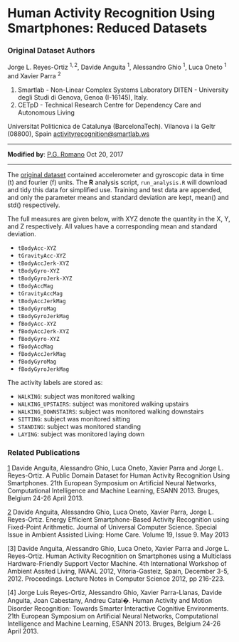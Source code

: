 # Human Activity Recognition Using Smartphones: Reduced Datasets

### Original Dataset Authors

Jorge L. Reyes-Ortiz $^{1,2}$, Davide Anguita $^1$, Alessandro Ghio $^1$, Luca Oneto $^1$ and Xavier Parra $^2$
1. Smartlab - Non-Linear Complex Systems Laboratory
DITEN - University  degli Studi di Genova, Genoa (I-16145), Italy.
2. CETpD - Technical Research Centre for Dependency Care and Autonomous Living

Universitat Politicnica de Catalunya (BarcelonaTech). Vilanova i la Geltr (08800), Spain
activityrecognition@smartlab.ws

---

**Modified by**:
[P.G. Romano][1]
Oct 20, 2017

---

The [original dataset][2] contained accelerometer and gyroscopic data in time (t) and fourier (f) units. The **R** analysis script, `run_analysis.R` will download and tidy this data for simplified use. Training and test data are appended, and only the parameter means and standard deviation are kept, mean() and std() respectively.

The full measures are given below, with XYZ denote the quantity in the X, Y, and Z respectively. All values have a corresponding mean and standard deviation.

* `tBodyAcc-XYZ`
* `tGravityAcc-XYZ`
* `tBodyAccJerk-XYZ`
* `tBodyGyro-XYZ`
* `tBodyGyroJerk-XYZ`
* `tBodyAccMag`
* `tGravityAccMag`
* `tBodyAccJerkMag`
* `tBodyGyroMag`
* `tBodyGyroJerkMag`
* `fBodyAcc-XYZ`
* `fBodyAccJerk-XYZ`
* `fBodyGyro-XYZ`
* `fBodyAccMag`
* `fBodyAccJerkMag`
* `fBodyGyroMag`
* `fBodyGyroJerkMag`

The activity labels are stored as:

* `WALKING`: subject was monitored walking
* `WALKING_UPSTAIRS`: subject was monitored walking upstairs
* `WALKING_DOWNSTAIRS`: subject was monitored walking downstairs
* `SITTING`: subject was monitored sitting
* `STANDING`: subject was monitored standing
* `LAYING`: subject was monitored laying down

[1]:https://github.com/pgromano
[2]:http://archive.ics.uci.edu/ml/datasets/Human+Activity+Recognition+Using+Smartphones

### Related Publications

[1] Davide Anguita, Alessandro Ghio, Luca Oneto, Xavier Parra and Jorge L. Reyes-Ortiz. A Public Domain Dataset for Human Activity Recognition Using Smartphones. 21th European Symposium on Artificial Neural Networks, Computational Intelligence and Machine Learning, ESANN 2013. Bruges, Belgium 24-26 April 2013.

[2] Davide Anguita, Alessandro Ghio, Luca Oneto, Xavier Parra, Jorge L. Reyes-Ortiz.  Energy Efficient Smartphone-Based Activity Recognition using Fixed-Point Arithmetic. Journal of Universal Computer Science. Special Issue in Ambient Assisted Living: Home Care.   Volume 19, Issue 9. May 2013

[3] Davide Anguita, Alessandro Ghio, Luca Oneto, Xavier Parra and Jorge L. Reyes-Ortiz. Human Activity Recognition on Smartphones using a Multiclass Hardware-Friendly Support Vector Machine. 4th International Workshop of Ambient Assited Living, IWAAL 2012, Vitoria-Gasteiz, Spain, December 3-5, 2012. Proceedings. Lecture Notes in Computer Science 2012, pp 216-223.

[4] Jorge Luis Reyes-Ortiz, Alessandro Ghio, Xavier Parra-Llanas, Davide Anguita, Joan Cabestany, Andreu Catal�. Human Activity and Motion Disorder Recognition: Towards Smarter Interactive Cognitive Environments. 21th European Symposium on Artificial Neural Networks, Computational Intelligence and Machine Learning, ESANN 2013. Bruges, Belgium 24-26 April 2013.  
